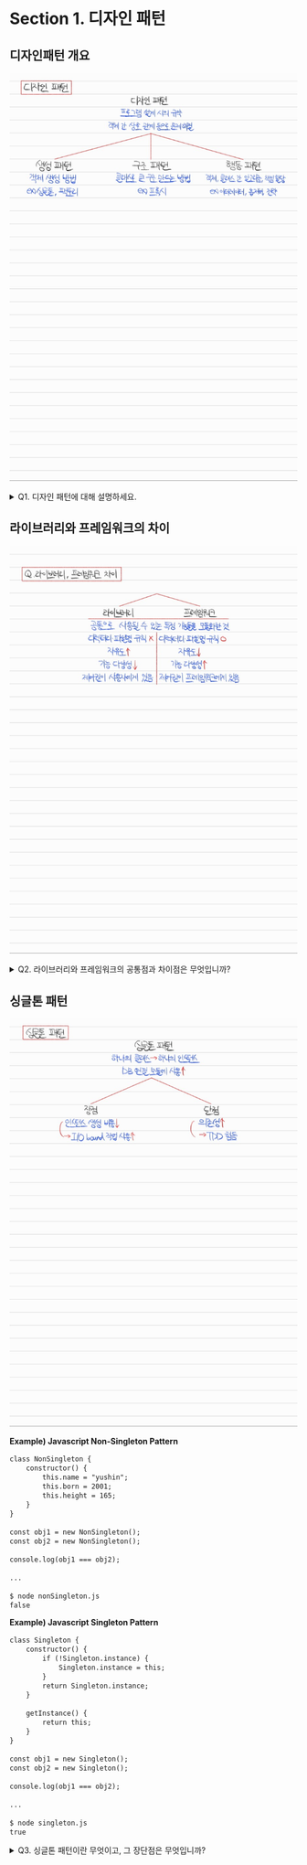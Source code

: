 # Section 1. 디자인 패턴

## 디자인패턴 개요

![note](notes/section1/DesinPatternIntro.jpg)

<details>
<summary>Q1. 디자인 패턴에 대해 설명하세요.</summary>

디자인 패턴이란 프로그램 설계 중 발생한 문제들에 대해 객체 간의 관계 등을 이용해 고안해낸 해결 방법입니다. 프로그램 설계 시 하나의 규약으로 사용됩니다.

디자인 패턴에는 생성 패턴, 구조 패턴, 행동 패턴이 있습니다. 생성 패턴은 객체 생성 방법에 관한 것이고, 구조 패턴은 클래스와 객체로 큰 구조를 만드는 방법에 관한 것이며, 행동 패턴은 클래스와 객체 간 알고리즘, 책임 할당 방법에 관한 것입니다.

생성 패턴의 대표적인 예시로는 싱글톤 패턴, 팩토리 패턴이 있습니다. 구조 패턴의 대표적인 예시로는 프록시 패턴이 있습니다. 행동 패턴의 대표적인 예시로는 이터레이터 패턴, 옵저버 패턴, 전략 패턴이 있습니다.

</details>

## 라이브러리와 프레임워크의 차이

![note](notes/section1/Library_Framework.jpg)

<details>
<summary>Q2. 라이브러리와 프레임워크의 공통점과 차이점은 무엇입니까?</summary>

라이브러리와 프레임워크 둘 다 공통적인 기능들을 모듈화한 것이라는 점에서 공통점이 있습니다. 그러나 라이브러리는 디렉터리, 파일명에 대한 규칙이 없어 자유도가 높고 기능이 상대적으로 다양하지 않다는 것이 특징입니다. 반면, 프레임워크는 디렉터리, 파일명에 대한 규칙이 있어 자유도가 낮고 기능이 상대적으로 다양하다는 것이 특징입니다.

이외에도 가장 중요한 특징 중 하나로 라이브러리는 제어권이 사용자에게 있고, 프레임워크는 제어권이 프레임워크에게 역전됩니다.

</details>

## 싱글톤 패턴

![note](notes/section1/Singleton.jpg)

**Example) Javascript Non-Singleton Pattern**
```
class NonSingleton {
    constructor() {
        this.name = "yushin";
        this.born = 2001;
        this.height = 165;
    }
}

const obj1 = new NonSingleton();
const obj2 = new NonSingleton();

console.log(obj1 === obj2);

...

$ node nonSingleton.js 
false
```

**Example) Javascript Singleton Pattern**
```
class Singleton {
    constructor() {
        if (!Singleton.instance) {
            Singleton.instance = this;
        }
        return Singleton.instance;
    }

    getInstance() {
        return this;
    }
}

const obj1 = new Singleton();
const obj2 = new Singleton();

console.log(obj1 === obj2);

...

$ node singleton.js 
true
```

<details>
<summary>Q3. 싱글톤 패턴이란 무엇이고, 그 장단점은 무엇입니까?</summary>

싱글톤 패턴은 하나의 클래스가 하나의 인스턴스만 갖는 디자인 패턴입니다. 주로 DB 연결 모듈에 사용됩니다.

싱글톤 패턴의 장점은 인스턴스 생성 비용이 절약된다는 점입니다. 때문에 I/O bound 작업에 많이 사용됩니다. 반면 단점은 의존성이 높다는 것입니다. 때문에 Test-Driven Development 수행 시 순서에 의한 의존성이 생겨 불편함이 생길 수 있습니다.

</details>